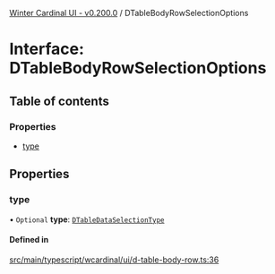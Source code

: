 [Winter Cardinal UI - v0.200.0](../index.md) / DTableBodyRowSelectionOptions

# Interface: DTableBodyRowSelectionOptions

## Table of contents

### Properties

- [type](DTableBodyRowSelectionOptions.md#type)

## Properties

### type

• `Optional` **type**: [`DTableDataSelectionType`](../index.md#dtabledataselectiontype)

#### Defined in

[src/main/typescript/wcardinal/ui/d-table-body-row.ts:36](https://github.com/winter-cardinal/winter-cardinal-ui/blob/v0.200.0/src/main/typescript/wcardinal/ui/d-table-body-row.ts#L36)
